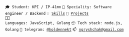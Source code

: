 <code>🎓 Student: KPI / IP-41mn</code>
<code>👷 Speciality: Software engineer / Backend</code>
<code>💡 [Skills](SKILLS.md)</code>
<code>🧻 [Projects](PROJECTS.md)</code><br>
<code>🧑‍💻 Languages: JavaScript, Golang</code>
<code>📦 Tech stack: node.js, Golang</code>
<code>💬 telegram: [@holdennekt](https://telegram.me/holdennekt)</code>
<code>📫 [ngryshchak@gmail.com](mailto:ngryshchak@gmail.com)</code>
